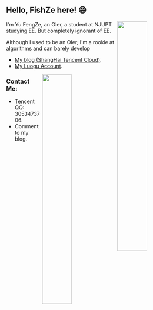 ## Hello, FishZe here! 😄

<img style="width: 40%" align="right" src="https://github-readme-stats.vercel.app/api?username=FishZe&theme=dark&show_icons=true" />

I'm Yu FengZe, an OIer, a student at NJUPT studying EE. But completely ignorant of EE.

Although I used to be an OIer, I'm a rookie at algorithms and can barely develop

- [My blog  (ShangHai Tencent Cloud)](https://blog.fishze.com).
- [My Luogu Account](https://www.luogu.com.cn/user/242606).

<img style="width: 40%" align="right" src="https://github-readme-stats.vercel.app/api/top-langs/?username=FishZe&layout=compact&theme=dark" />

### Contact Me:

- Tencent QQ: 3053473706.
- Comment to my blog.
